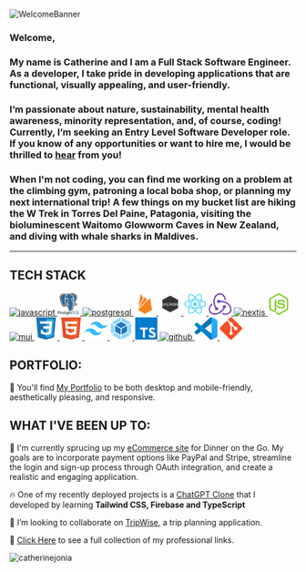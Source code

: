 ![WelcomeBanner](https://github.com/CatherineJOnia/leetcode/blob/main/ReadMeGIF.gif)

### Welcome,

### My name is Catherine and I am a Full Stack Software Engineer.  As a developer, I take pride in developing applications that are functional, visually appealing, and user-friendly.

### I’m passionate about nature, sustainability, mental health awareness, minority representation, and, of course, coding! Currently, I’m seeking an Entry Level Software Developer role.  If you know of any opportunities or want to hire me, I would be thrilled to [hear](mailto:catherinejonia@gmail.com) from you! 

### When I'm not coding, you can find me working on a problem at the climbing gym, patroning a local boba shop, or planning my next international trip!  A few things on my bucket list are hiking the W Trek in Torres Del Paine, Patagonia, visiting the bioluminescent Waitomo Glowworm Caves in New Zealand, and diving with whale sharks in Maldives.

<hr>

## TECH STACK
<p> 
<a href="https://developer.mozilla.org/en-US/docs/Web/JavaScript"> 
<img src="https://user-images.githubusercontent.com/48143100/163075516-9b38424a-eec9-411f-8718-6facb953d642.png" alt="javascript" width="40" height="40"/> </a>
<a href="https://www.postgresql.org">
<img src="https://raw.githubusercontent.com/devicons/devicon/master/icons/postgresql/postgresql-original-wordmark.svg" alt="postgresql" width="40" height="40"/>
<a href="https://www.sequelize.org/">
<img src="https://user-images.githubusercontent.com/48143100/163075611-a24477b9-2c48-462b-9dd5-64ef73f356e3.png" alt="postgresql" width="40" height="40"/>
</a>
<a href="https://firebase.google.com/"> 
<img src="https://github.com/devicons/devicon/blob/master/icons/firebase/firebase-plain.svg" alt="firebase" width="40" height="40"/> 
</a> 
<a href="https://expressjs.com/">
<img src="https://github.com/CatherineJOnia/DinGo/blob/main/public/images/express.png" alt="express" width="40" height="40"/>
</a>
<a href="https://reactjs.org/"> 
<img src="https://github.com/devicons/devicon/blob/master/icons/react/react-original.svg" alt="react" width="40" height="40"/> 
</a>
<a href="https://redux.js.org">
<img src="https://raw.githubusercontent.com/devicons/devicon/master/icons/redux/redux-original.svg" alt="redux" width="40" height="40"/>
</a>
<a href="https://nextjs.org/">
<img src="https://github.com/CatherineJOnia/ChatGPT-Clone/blob/main/public/nextjs.png" alt="nextjs" width="40" height="40"/>
</a>
<a href="https://nodejs.org"> 
<img src="https://github.com/devicons/devicon/blob/master/icons/nodejs/nodejs-original.svg" alt="nodejs" width="40" height="40"/> 
</a> 
<a href="https://mui.com/">
<img src="https://user-images.githubusercontent.com/48143100/163075600-bcf5197c-33fa-4d61-933f-1eb82cf4807f.png" alt="mui" width="40" height="40"/>
</a>
<a href="https://www.w3schools.com/css/"> 
<img src="https://github.com/devicons/devicon/blob/master/icons/css3/css3-original.svg" alt="css3" width="40" height="40"/> 
</a> 
<a href="https://www.w3.org/html/">
<img src="https://github.com/devicons/devicon/blob/master/icons/html5/html5-original.svg" alt="html5" width="40" height="40"/> 
</a> 
<a href="https://tailwindcss.com/"> 
<img src="https://github.com/devicons/devicon/blob/master/icons/tailwindcss/tailwindcss-plain.svg" alt="tailwindcss" width="40" height="40"/> 
</a>
<a href="https://webpack.js.org/">
<img src="https://github.com/devicons/devicon/blob/master/icons/webpack/webpack-original.svg" alt="webpack" width="40" height="40"/> 
</a> 
<a href="https://www.typescriptlang.org/"> 
<img src="https://github.com/devicons/devicon/blob/master/icons/typescript/typescript-plain.svg" alt="typescript" width="40" height="40"/> </a>
<a href="https://github.com/"> 
<img src="https://user-images.githubusercontent.com/3369400/139447912-e0f43f33-6d9f-45f8-be46-2df5bbc91289.png" alt="github" width="40" height="40"/> 
</a>
<a href="https://code.visualstudio.com/">
<img src="https://github.com/devicons/devicon/blob/master/icons/vscode/vscode-original.svg" alt="vscode" width="40" height="40"/>
<a>
<a href="https://git-scm.com/">
<img src="https://github.com/devicons/devicon/blob/master/icons/git/git-original.svg" alt="git" width="40" height="40"/>
<a>
</p>

## PORTFOLIO: 

🌙 You'll find [My Portfolio](https://catherinejonia.com) to be both desktop and mobile-friendly, aesthetically pleasing, and responsive. 

## WHAT I'VE BEEN UP TO: 

🌱 I'm currently sprucing up my [eCommerce site](https://dingo-onia.onrender.com) for Dinner on the Go.  My goals are to incorporate payment options like PayPal and Stripe, streamline the login and sign-up process through OAuth integration, and create a realistic and engaging application. 

🔥 One of my recently deployed projects is a [ChatGPT Clone](https://github.com/CatherineJOnia/ChatOnia) that I developed by learning **Tailwind CSS, Firebase and TypeScript**

👯 I’m looking to collaborate on [TripWise](https://github.com/catherinejonia/tripwise), a trip planning application.

🔗 [Click Here](https://linktr.ee/catherineonia) to see a full collection of my professional links.



<p align="left"> <img src="https://komarev.com/ghpvc/?username=catherinejonia&label=Profile%20views&color=0e75b6&style=flat" alt="catherinejonia" /> </p>
